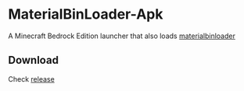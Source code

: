 # MaterialBinLoader-Apk
A Minecraft Bedrock Edition launcher that also loads [materialbinloader](https://github.com/ddf8196/MaterialBinLoader)
## Download
Check [release](https://github.com/bambosan/MaterialBinLoader-Apk/releases)